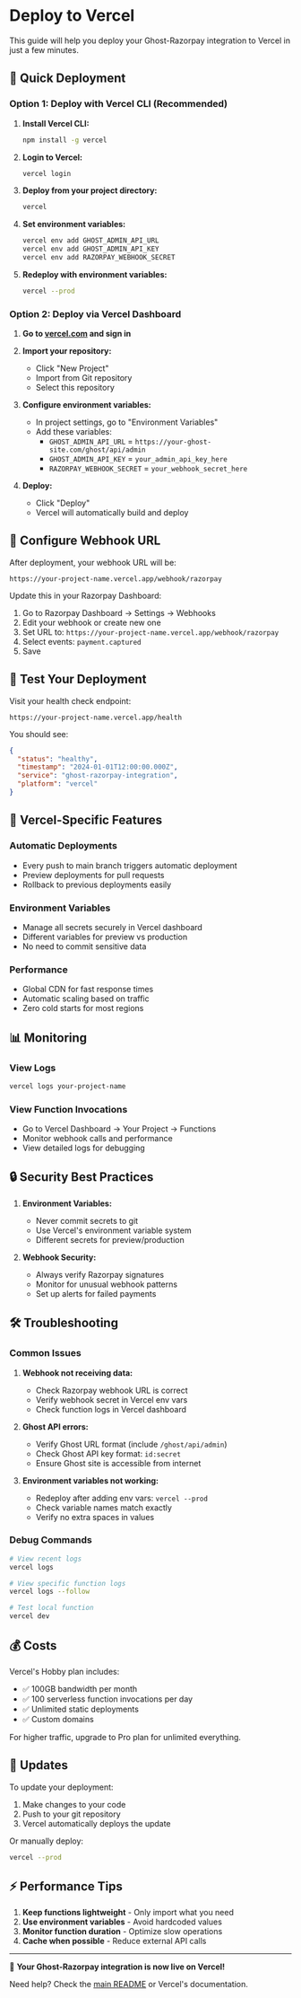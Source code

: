 # Deploy to Vercel

This guide will help you deploy your Ghost-Razorpay integration to Vercel in just a few minutes.

## 🚀 Quick Deployment

### Option 1: Deploy with Vercel CLI (Recommended)

1. **Install Vercel CLI:**
   ```bash
   npm install -g vercel
   ```

2. **Login to Vercel:**
   ```bash
   vercel login
   ```

3. **Deploy from your project directory:**
   ```bash
   vercel
   ```

4. **Set environment variables:**
   ```bash
   vercel env add GHOST_ADMIN_API_URL
   vercel env add GHOST_ADMIN_API_KEY
   vercel env add RAZORPAY_WEBHOOK_SECRET
   ```

5. **Redeploy with environment variables:**
   ```bash
   vercel --prod
   ```

### Option 2: Deploy via Vercel Dashboard

1. **Go to [vercel.com](https://vercel.com) and sign in**

2. **Import your repository:**
   - Click "New Project"
   - Import from Git repository
   - Select this repository

3. **Configure environment variables:**
   - In project settings, go to "Environment Variables"
   - Add these variables:
     - `GHOST_ADMIN_API_URL` = `https://your-ghost-site.com/ghost/api/admin`
     - `GHOST_ADMIN_API_KEY` = `your_admin_api_key_here`
     - `RAZORPAY_WEBHOOK_SECRET` = `your_webhook_secret_here`

4. **Deploy:**
   - Click "Deploy"
   - Vercel will automatically build and deploy

## 📡 Configure Webhook URL

After deployment, your webhook URL will be:
```
https://your-project-name.vercel.app/webhook/razorpay
```

Update this in your Razorpay Dashboard:
1. Go to Razorpay Dashboard → Settings → Webhooks
2. Edit your webhook or create new one
3. Set URL to: `https://your-project-name.vercel.app/webhook/razorpay`
4. Select events: `payment.captured`
5. Save

## 🧪 Test Your Deployment

Visit your health check endpoint:
```
https://your-project-name.vercel.app/health
```

You should see:
```json
{
  "status": "healthy",
  "timestamp": "2024-01-01T12:00:00.000Z",
  "service": "ghost-razorpay-integration",
  "platform": "vercel"
}
```

## 🔧 Vercel-Specific Features

### Automatic Deployments
- Every push to main branch triggers automatic deployment
- Preview deployments for pull requests
- Rollback to previous deployments easily

### Environment Variables
- Manage all secrets securely in Vercel dashboard
- Different variables for preview vs production
- No need to commit sensitive data

### Performance
- Global CDN for fast response times
- Automatic scaling based on traffic
- Zero cold starts for most regions

## 📊 Monitoring

### View Logs
```bash
vercel logs your-project-name
```

### View Function Invocations
- Go to Vercel Dashboard → Your Project → Functions
- Monitor webhook calls and performance
- View detailed logs for debugging

## 🔒 Security Best Practices

1. **Environment Variables:**
   - Never commit secrets to git
   - Use Vercel's environment variable system
   - Different secrets for preview/production

2. **Webhook Security:**
   - Always verify Razorpay signatures
   - Monitor for unusual webhook patterns
   - Set up alerts for failed payments

## 🛠 Troubleshooting

### Common Issues

1. **Webhook not receiving data:**
   - Check Razorpay webhook URL is correct
   - Verify webhook secret in Vercel env vars
   - Check function logs in Vercel dashboard

2. **Ghost API errors:**
   - Verify Ghost URL format (include `/ghost/api/admin`)
   - Check Ghost API key format: `id:secret`
   - Ensure Ghost site is accessible from internet

3. **Environment variables not working:**
   - Redeploy after adding env vars: `vercel --prod`
   - Check variable names match exactly
   - Verify no extra spaces in values

### Debug Commands

```bash
# View recent logs
vercel logs

# View specific function logs
vercel logs --follow

# Test local function
vercel dev
```

## 💰 Costs

Vercel's Hobby plan includes:
- ✅ 100GB bandwidth per month
- ✅ 100 serverless function invocations per day
- ✅ Unlimited static deployments
- ✅ Custom domains

For higher traffic, upgrade to Pro plan for unlimited everything.

## 🔄 Updates

To update your deployment:
1. Make changes to your code
2. Push to your git repository
3. Vercel automatically deploys the update

Or manually deploy:
```bash
vercel --prod
```

## ⚡ Performance Tips

1. **Keep functions lightweight** - Only import what you need
2. **Use environment variables** - Avoid hardcoded values
3. **Monitor function duration** - Optimize slow operations
4. **Cache when possible** - Reduce external API calls

---

🎉 **Your Ghost-Razorpay integration is now live on Vercel!**

Need help? Check the [main README](README.md) or Vercel's documentation.
